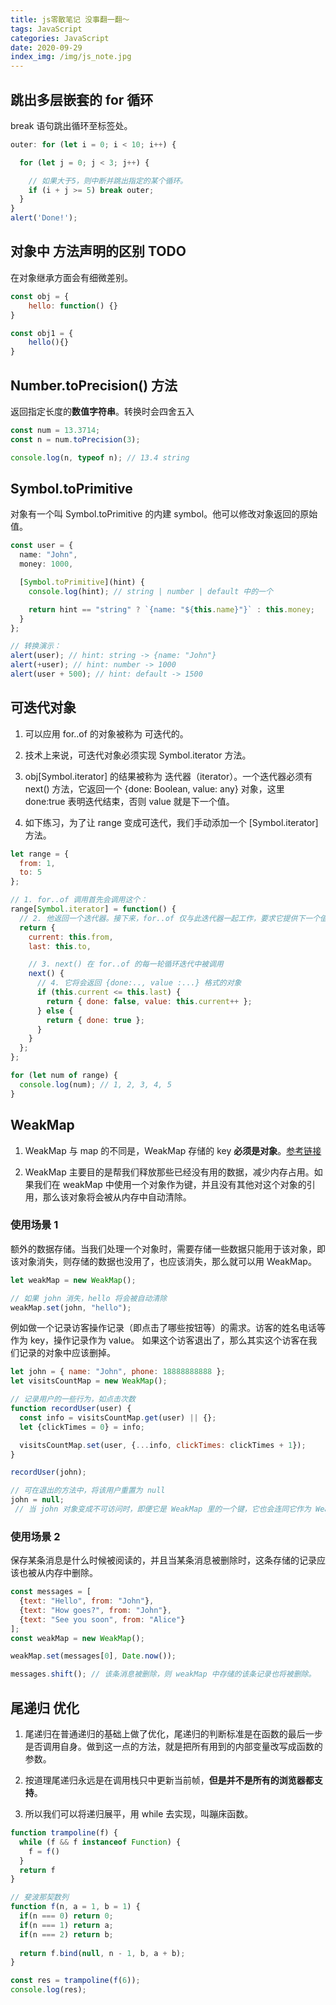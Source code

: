 ```yaml
---
title: js零散笔记 没事翻一翻～
tags: JavaScript
categories: JavaScript
date: 2020-09-29
index_img: /img/js_note.jpg
---
```


## 跳出多层嵌套的 for 循环
break <labelName> 语句跳出循环至标签处。

```js
outer: for (let i = 0; i < 10; i++) {

  for (let j = 0; j < 3; j++) {

    // 如果大于5，则中断并跳出指定的某个循环。
    if (i + j >= 5) break outer; 
  }
}
alert('Done!');
```

## 对象中 方法声明的区别 TODO
在对象继承方面会有细微差别。

```js
const obj = {
    hello: function() {}
}

const obj1 = {
    hello(){}
}
```

## Number.toPrecision() 方法
返回指定长度的**数值字符串**。转换时会四舍五入

```js
const num = 13.3714;
const n = num.toPrecision(3);

console.log(n, typeof n); // 13.4 string
```

## Symbol.toPrimitive
对象有一个叫 Symbol.toPrimitive 的内建 symbol。他可以修改对象返回的原始值。

```typescript
const user = {
  name: "John",
  money: 1000,

  [Symbol.toPrimitive](hint) {
    console.log(hint); // string | number | default 中的一个

    return hint == "string" ? `{name: "${this.name}"}` : this.money;
  }
};

// 转换演示：
alert(user); // hint: string -> {name: "John"}
alert(+user); // hint: number -> 1000
alert(user + 500); // hint: default -> 1500
```

## 可迭代对象
1. 可以应用 for..of 的对象被称为 可迭代的。

2. 技术上来说，可迭代对象必须实现 Symbol.iterator 方法。

3. obj[Symbol.iterator] 的结果被称为 迭代器（iterator）。一个迭代器必须有 next() 方法，它返回一个 {done: Boolean, value: any} 对象，这里 done:true 表明迭代结束，否则 value 就是下一个值。

4. 如下练习，为了让 range 变成可迭代，我们手动添加一个 [Symbol.iterator] 方法。

```js
let range = {
  from: 1,
  to: 5
};

// 1. for..of 调用首先会调用这个：
range[Symbol.iterator] = function() {
  // 2. 他返回一个迭代器。接下来，for..of 仅与此迭代器一起工作，要求它提供下一个值
  return {
    current: this.from,
    last: this.to,

    // 3. next() 在 for..of 的每一轮循环迭代中被调用
    next() {
      // 4. 它将会返回 {done:.., value :...} 格式的对象
      if (this.current <= this.last) {
        return { done: false, value: this.current++ };
      } else {
        return { done: true };
      }
    }
  };
};

for (let num of range) {
  console.log(num); // 1, 2, 3, 4, 5
}
```

## WeakMap
1. WeakMap 与 map 的不同是，WeakMap 存储的 key **必须是对象**。[参考链接](https://zh.javascript.info/weakmap-weakset)

2. WeakMap 主要目的是帮我们释放那些已经没有用的数据，减少内存占用。如果我们在 weakMap 中使用一个对象作为键，并且没有其他对这个对象的引用，那么该对象将会被从内存中自动清除。

### 使用场景 1
额外的数据存储。当我们处理一个对象时，需要存储一些数据只能用于该对象，即该对象消失，则存储的数据也没用了，也应该消失，那么就可以用 WeakMap。

```js
let weakMap = new WeakMap();

// 如果 john 消失，hello 将会被自动清除
weakMap.set(john, "hello");
```

例如做一个记录访客操作记录（即点击了哪些按钮等）的需求。访客的姓名电话等作为 key，操作记录作为 value。 如果这个访客退出了，那么其实这个访客在我们记录的对象中应该删掉。

```js
let john = { name: "John", phone: 18888888888 };
let visitsCountMap = new WeakMap(); 

// 记录用户的一些行为，如点击次数
function recordUser(user) {
  const info = visitsCountMap.get(user) || {};
  let {clickTimes = 0} = info;

  visitsCountMap.set(user, {...info, clickTimes: clickTimes + 1});
}

recordUser(john);

// 可在退出的方法中，将该用户重置为 null
john = null;
 // 当 john 对象变成不可访问时，即便它是 WeakMap 里的一个键，它也会连同它作为 WeakMap 里的键所对应的信息一同被从内存中删除。
```

### 使用场景 2
保存某条消息是什么时候被阅读的，并且当某条消息被删除时，这条存储的记录应该也被从内存中删除。
```js
const messages = [
  {text: "Hello", from: "John"},
  {text: "How goes?", from: "John"},
  {text: "See you soon", from: "Alice"}
];
const weakMap = new WeakMap();

weakMap.set(messages[0], Date.now());

messages.shift(); // 该条消息被删除，则 weakMap 中存储的该条记录也将被删除。
```

## 尾递归 优化
1. 尾递归在普通递归的基础上做了优化，尾递归的判断标准是在函数的最后一步是否调用自身。做到这一点的方法，就是把所有用到的内部变量改写成函数的参数。

2. 按道理尾递归永远是在调用栈只中更新当前帧，**但是并不是所有的浏览器都支持**。

3. 所以我们可以将递归展平，用 while 去实现，叫蹦床函数。

```js
function trampoline(f) {  
  while (f && f instanceof Function) {
    f = f()
  }
  return f
}

// 斐波那契数列
function f(n, a = 1, b = 1) {  
  if(n === 0) return 0;
  if(n === 1) return a;
  if(n === 2) return b;
  
  return f.bind(null, n - 1, b, a + b);
}

const res = trampoline(f(6));
console.log(res);
```
